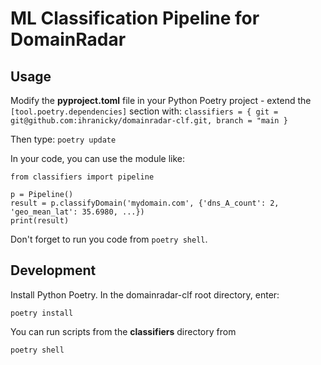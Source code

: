 # ML Classification Pipeline for DomainRadar

## Usage

Modify the **pyproject.toml** file in your Python Poetry project - extend the `[tool.poetry.dependencies]` section with:
`classifiers = { git = git@github.com:ihranicky/domainradar-clf.git, branch = "main }`

Then type:
`poetry update`

In your code, you can use the module like:
```
from classifiers import pipeline

p = Pipeline()
result = p.classifyDomain('mydomain.com', {'dns_A_count': 2, 'geo_mean_lat': 35.6980, ...})
print(result)
```

Don't forget to run you code from `poetry shell`.

## Development

Install Python Poetry.
In the domainradar-clf root directory, enter:
```
poetry install
```
You can run scripts from the **classifiers** directory from
```
poetry shell
```